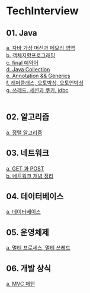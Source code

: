 # TechInterview

## 01. Java
[a. 자바 가상 머신과 메모리 영역](https://github.com/hy6219/TechInterview/blob/main/Language/Java/JVM.md)<br/>
[b. 객체지향프로그래밍](https://github.com/hy6219/TechInterview/blob/main/Language/Java/%EA%B0%9D%EC%B2%B4%EC%A7%80%ED%96%A5%20%ED%94%84%EB%A1%9C%EA%B7%B8%EB%9E%98%EB%B0%8D.md)<br/>
[c. final 예약어](https://github.com/hy6219/TechInterview/blob/main/Language/Java/final%EC%98%88%EC%95%BD%EC%96%B4.md)<br/>
[d. Java Collection](https://github.com/hy6219/TechInterview/blob/main/Language/Java/Java%20Collection.md)<br/>
[e. Annotation && Generics](https://github.com/hy6219/TechInterview/blob/main/Language/Java/%EC%96%B4%EB%85%B8%ED%85%8C%EC%9D%B4%EC%85%98%EA%B3%BC%20%EC%A0%9C%EB%84%A4%EB%A6%AD%EC%8A%A4.md)<br/>
[f. 래퍼클래스, 오토박싱, 오토언박싱](https://github.com/hy6219/TechInterview/blob/main/Language/Java/Wrapper%20Class.md)<br/>
[g. 쓰레드, 세션과 쿠키, jdbc](https://github.com/hy6219/TechInterview/blob/main/Language/Java/%EC%93%B0%EB%A0%88%EB%93%9C%2C%20%EC%84%B8%EC%85%98%EA%B3%BC%20%EC%BF%A0%ED%82%A4%2C%20jdbc.md)<br/>
<br/>
## 02. 알고리즘
[a. 정렬 알고리즘](https://github.com/hy6219/TechInterview/blob/main/%EC%95%8C%EA%B3%A0%EB%A6%AC%EC%A6%98/%EC%A0%95%EB%A0%AC%EC%95%8C%EA%B3%A0%EB%A6%AC%EC%A6%98.md)<br/>

## 03. 네트워크

[a. GET 과 POST](https://github.com/hy6219/TechInterview/blob/main/%EB%84%A4%ED%8A%B8%EC%9B%8C%ED%81%AC/GET%EA%B3%BC%20POST.md)<br/>
[b. 네트워크 개념 정리](https://github.com/hy6219/TechInterview/blob/main/%EB%84%A4%ED%8A%B8%EC%9B%8C%ED%81%AC/%EB%84%A4%ED%8A%B8%EC%9B%8C%ED%81%AC%20%EA%B3%B5%EB%B6%80%20Plus.md)<br/>

## 04. 데이터베이스

[a. 데이터베이스](https://github.com/hy6219/TechInterview/blob/main/%EB%8D%B0%EC%9D%B4%ED%84%B0%EB%B2%A0%EC%9D%B4%EC%8A%A4/%EB%8D%B0%EC%9D%B4%ED%84%B0%EB%B2%A0%EC%9D%B4%EC%8A%A4.md)<br/>


## 05. 운영체제

[a. 멀티 프로세스, 멀티 쓰레드](https://github.com/hy6219/TechInterview/blob/main/%EC%9A%B4%EC%98%81%EC%B2%B4%EC%A0%9C/%5BOS%5D%EB%A9%80%ED%8B%B0%ED%94%84%EB%A1%9C%EC%84%B8%EC%8A%A4%2C%EB%A9%80%ED%8B%B0%EC%93%B0%EB%A0%88%EB%93%9C.md)<br/>

## 06. 개발 상식

[a. MVC 패턴](https://github.com/hy6219/TechInterview/blob/main/%EA%B0%9C%EB%B0%9C%EC%83%81%EC%8B%9D/MVC%ED%8C%A8%ED%84%B4.md)<br/>

